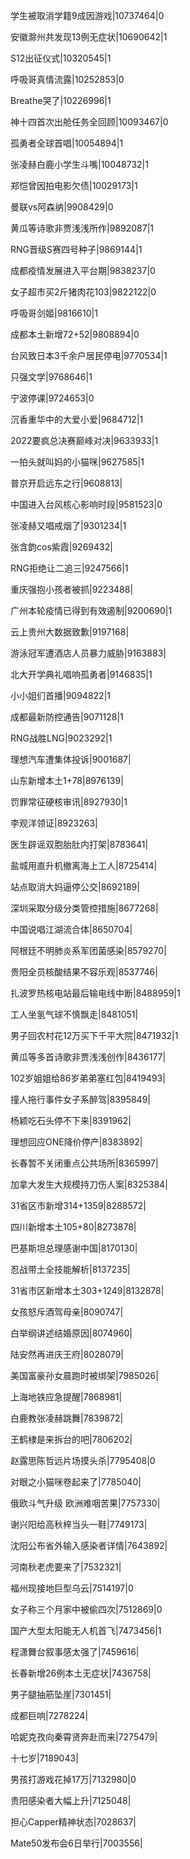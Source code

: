 学生被取消学籍9成因游戏|10737464|0

安徽滁州共发现13例无症状|10690642|1

S12出征仪式|10320545|1

呼吸哥真情流露|10252853|0

Breathe哭了|10226996|1

神十四首次出舱任务全回顾|10093467|0

孤勇者全球首唱|10054894|1

张凌赫白鹿小学生斗嘴|10048732|1

郑恺曾因拍电影欠债|10029173|1

曼联vs阿森纳|9908429|0

黄瓜等诗歌非贾浅浅所作|9892087|1

RNG晋级S赛四号种子|9869144|1

成都疫情发展进入平台期|9838237|0

女子超市买2斤猪肉花103|9822122|0

呼吸哥剑姬|9816610|1

成都本土新增72+52|9808894|0

台风致日本3千余户居民停电|9770534|1

只强文学|9768646|1

宁波停课|9724653|0

沉香重华中的大爱小爱|9684712|1

2022要疯总决赛巅峰对决|9633933|1

一拍头就叫妈的小猫咪|9627585|1

普京开启远东之行|9608813|

中国进入台风核心影响时段|9581523|0

张凌赫又唱戒烟了|9301234|1

张含韵cos紫霞|9269432|

RNG拒绝让二追三|9247566|1

重庆强抱小孩者被抓|9223488|

广州本轮疫情已得到有效遏制|9200690|1

云上贵州大数据致歉|9197168|

游泳冠军遭酒店人员暴力威胁|9163883|

北大开学典礼唱响孤勇者|9146835|1

小小姐们首播|9094822|1

成都最新防控通告|9071128|1

RNG战胜LNG|9023292|1

理想汽车遭集体投诉|9001687|

山东新增本土1+78|8976139|

罚罪常征硬核审讯|8927930|1

李观洋领证|8923263|

医生辟谣双胞胎肚内打架|8783641|

盐城用直升机撤离海上工人|8725414|

站点取消大妈逼停公交|8692189|

深圳采取分级分类管控措施|8677268|

中国说唱江湖流合体|8650704|

阿根廷不明肺炎系军团菌感染|8579270|

贵阳全员核酸结果不容乐观|8537746|

扎波罗热核电站最后输电线中断|8488959|1

工人坐氢气球不慎飘走|8481051|

男子回农村花12万买下千平大院|8471932|1

黄瓜等多首诗歌非贾浅浅创作|8436177|

102岁姐姐给86岁弟弟塞红包|8419493|

撞人拖行事件女子系醉驾|8395849|

杨颖吃石头停不下来|8391962|

理想回应ONE降价停产|8383892|

长春暂不关闭重点公共场所|8365997|

加拿大发生大规模持刀伤人案|8325384|

31省区市新增314+1359|8288572|

四川新增本土105+80|8273878|

巴基斯坦总理感谢中国|8170130|

忍战带土全技能解析|8137235|

31省市区新增本土303+1249|8132878|

女孩怒斥酒驾母亲|8090747|

白举纲讲述结婚原因|8074960|

陆安然再进庆王府|8028079|

美国富豪孙女晨跑时被绑架|7985026|

上海地铁应急提醒|7868981|

白鹿教张凌赫跳舞|7839872|

王鹤棣是来拆台的吧|7806202|

赵露思陈哲远片场摸头杀|7795408|0

对眼之小猫咪卷起来了|7785040|

俄欧斗气升级 欧洲难咽苦果|7757330|

谢兴阳给高秋梓当头一鞋|7749173|

沈阳公布省外输入感染者详情|7643892|

河南秋老虎要来了|7532321|

福州现接地巨型乌云|7514197|0

女子称三个月家中被偷四次|7512869|0

国产大型太阳能无人机首飞|7473456|1

程潇舞台叙事感太强了|7459616|

长春新增26例本土无症状|7436758|

男子腿抽筋坠崖|7301451|

成都巨响|7278224|

哈妮克孜向秦霄贤奔赴而来|7275479|

十七岁|7189043|

男孩打游戏花掉17万|7132980|0

贵阳感染者大幅上升|7125048|

担心Capper精神状态|7028637|

Mate50发布会6日举行|7003556|

